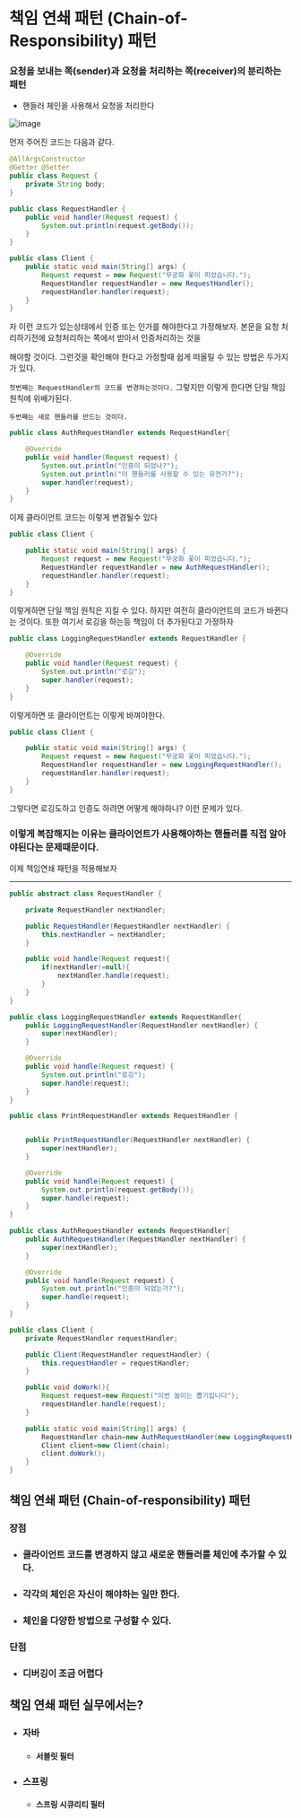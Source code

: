 # 책임 연쇄 패턴 (Chain-of-Responsibility) 패턴

### 요청을 보내는 쪽(sender)과 요청을 처리하는 쪽(receiver)의 분리하는 패턴

- 핸들러 체인을 사용해서 요청을 처리한다

![image](https://user-images.githubusercontent.com/40031858/142200962-4d55422b-e617-48b5-bcda-e884f5d81858.png)

먼저 주어진 코드는 다음과 같다.

```java
@AllArgsConstructor
@Getter @Setter
public class Request {
    private String body;
}
```

```java
public class RequestHandler {
    public void handler(Request request) {
        System.out.println(request.getBody());
    }
}
```

```java
public class Client {
    public static void main(String[] args) {
        Request request = new Request("무궁화 꽃이 피었습니다.");
        RequestHandler requestHandler = new RequestHandler();
        requestHandler.handler(request);
    }
}
```

자 이런 코드가 있는상태에서 인증 또는 인가를 해야한다고 가정해보자. 본문을 요청 처리하기전에 요청처리하는 쪽에서 받아서 인증처리하는 것을

해야할 것이다. 그런것을 확인해야 한다고 가정할때 쉽게 떠올릴 수 있는 방법은 두가지가 있다.

`첫번째는 RequestHandler의 코드를 변경하는것이다.` 그렇지만 이렇게 한다면 단일 책임원칙에 위배가된다.

`두번째는 새로 핸들러를 만드는 것이다.`

```java
public class AuthRequestHandler extends RequestHandler{

    @Override
    public void handler(Request request) {
        System.out.println("인증이 되었나?");
        System.out.println("이 핸들러를 사용할 수 있는 유전가?");
        super.handler(request);
    }
}
```

이제 클라이언트 코드는 이렇게 변경될수 있다

```java
public class Client {

    public static void main(String[] args) {
        Request request = new Request("무궁화 꽃이 피었습니다.");
        RequestHandler requestHandler = new AuthRequestHandler();
        requestHandler.handler(request);
    }
}
```

이렇게하면 단일 책임 원칙은 지킬 수 있다. 하지만 여전히 클라이언트의 코드가 바뀐다는 것이다. 또한 여기서 로깅을 하는등 책임이 더 추가된다고 가정하자

```java
public class LoggingRequestHandler extends RequestHandler {

    @Override
    public void handler(Request request) {
        System.out.println("로깅");
        super.handler(request);
    }
}
```

이렇게하면 또 클라이언트는 이렇게 바껴야한다.

```java
public class Client {

    public static void main(String[] args) {
        Request request = new Request("무궁화 꽃이 피었습니다.");
        RequestHandler requestHandler = new LoggingRequestHandler();
        requestHandler.handler(request);
    }
}
```

그렇다면 로깅도하고 인증도 하려면 어떻게 해야하나? 이런 문제가 있다.

### 이렇게 복잡해지는 이유는 클라이언트가 사용해야하는 핸들러를 직접 알아야된다는 문제때문이다.



이제 책임연쇄 패턴을 적용해보자

----

```java
public abstract class RequestHandler {

    private RequestHandler nextHandler;

    public RequestHandler(RequestHandler nextHandler) {
        this.nextHandler = nextHandler;
    }

    public void handle(Request request){
        if(nextHandler!=null){
            nextHandler.handle(request);
        }
    }
}
```

```java
public class LoggingRequestHandler extends RequestHandler{
    public LoggingRequestHandler(RequestHandler nextHandler) {
        super(nextHandler);
    }

    @Override
    public void handle(Request request) {
        System.out.println("로깅");
        super.handle(request);
    }
}
```

```java
public class PrintRequestHandler extends RequestHandler {


    public PrintRequestHandler(RequestHandler nextHandler) {
        super(nextHandler);
    }

    @Override
    public void handle(Request request) {
        System.out.println(request.getBody());
        super.handle(request);
    }
}
```

```java
public class AuthRequestHandler extends RequestHandler{
    public AuthRequestHandler(RequestHandler nextHandler) {
        super(nextHandler);
    }

    @Override
    public void handle(Request request) {
        System.out.println("인증이 되었는가?");
        super.handle(request);
    }
}
```

```java
public class Client {
    private RequestHandler requestHandler;

    public Client(RequestHandler requestHandler) {
        this.requestHandler = requestHandler;
    }

    public void doWork(){
        Request request=new Request("이번 놀이는 뽑기입니다");
        requestHandler.handle(request);
    }

    public static void main(String[] args) {
        RequestHandler chain=new AuthRequestHandler(new LoggingRequestHandler(new PrintRequestHandler(null)));
        Client client=new Client(chain);
        client.doWork();
    }
}
```

## 책임 연쇄 패턴 (Chain-of-responsibility) 패턴

### 장점

- ### 클라이언트 코드를 변경하지 않고 새로운 핸들러를 체인에 추가할 수 있다. 

- ### 각각의 체인은 자신이 해야하는 일만 한다. 

- ### 체인을 다양한 방법으로 구성할 수 있다.

### 단점

- ### 디버깅이 조금 어렵다

## 책임 연쇄 패턴 실무에서는?

- ### 자바

  - #### 서블릿 필터

- ### 스프링

  - #### 스프링 시큐리티 필터



